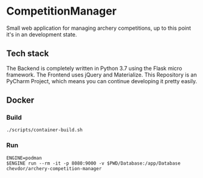 # CompetitionManager

Small web application for managing archery competitions, up to this point it's in an development state.

## Tech stack

The Backend is completely written in Python 3.7 using the Flask micro framework.
The Frontend uses jQuery and Materialize.
This Repository is an PyCharm Project, which means you can continue developing it pretty easily.

## Docker

### Build

```
./scripts/container-build.sh
```

### Run

```
ENGINE=podman
$ENGINE run --rm -it -p 8080:9000 -v $PWD/Database:/app/Database chevdor/archery-competition-manager
```
